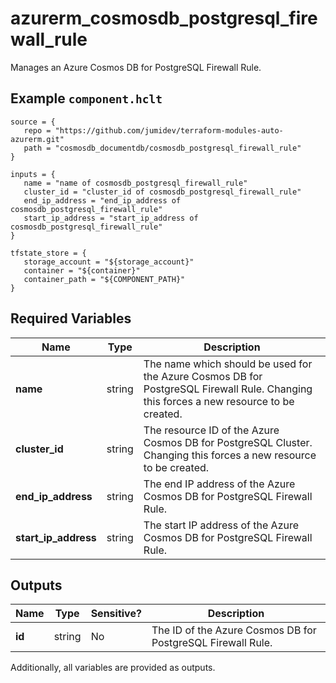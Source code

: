 # azurerm_cosmosdb_postgresql_firewall_rule

Manages an Azure Cosmos DB for PostgreSQL Firewall Rule.

## Example `component.hclt`

```hcl
source = {
   repo = "https://github.com/jumidev/terraform-modules-auto-azurerm.git" 
   path = "cosmosdb_documentdb/cosmosdb_postgresql_firewall_rule" 
}

inputs = {
   name = "name of cosmosdb_postgresql_firewall_rule" 
   cluster_id = "cluster_id of cosmosdb_postgresql_firewall_rule" 
   end_ip_address = "end_ip_address of cosmosdb_postgresql_firewall_rule" 
   start_ip_address = "start_ip_address of cosmosdb_postgresql_firewall_rule" 
}

tfstate_store = {
   storage_account = "${storage_account}" 
   container = "${container}" 
   container_path = "${COMPONENT_PATH}" 
}

```

## Required Variables

| Name | Type |  Description |
| ---- | --------- |  ----------- |
| **name** | string |  The name which should be used for the Azure Cosmos DB for PostgreSQL Firewall Rule. Changing this forces a new resource to be created. | 
| **cluster_id** | string |  The resource ID of the Azure Cosmos DB for PostgreSQL Cluster. Changing this forces a new resource to be created. | 
| **end_ip_address** | string |  The end IP address of the Azure Cosmos DB for PostgreSQL Firewall Rule. | 
| **start_ip_address** | string |  The start IP address of the Azure Cosmos DB for PostgreSQL Firewall Rule. | 



## Outputs

| Name | Type | Sensitive? | Description |
| ---- | ---- | --------- | --------- |
| **id** | string | No  | The ID of the Azure Cosmos DB for PostgreSQL Firewall Rule. | 

Additionally, all variables are provided as outputs.
